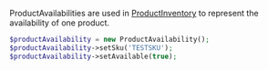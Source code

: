 ProductAvailabilities are used in [ProductInventory][ProductInventory] to represent 
the availability of one product.

```php
$productAvailability = new ProductAvailability();
$productAvailability->setSku('TESTSKU');
$productAvailability->setAvailable(true);
```

[ProductInventory]: ProductInventoryUpdate.md

